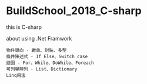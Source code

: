 # BuildSchool_2018_C-sharp

this is C-sharp  
  
 about using .Net Framwork
  
    物件導向 - 繼承、封裝、多型
    條件陳述式 - If Else、Switch case
    迴圈 - For、While、DoWhile、Foreach
    可列舉陣列 - List、Dictionary
    Linq用法
